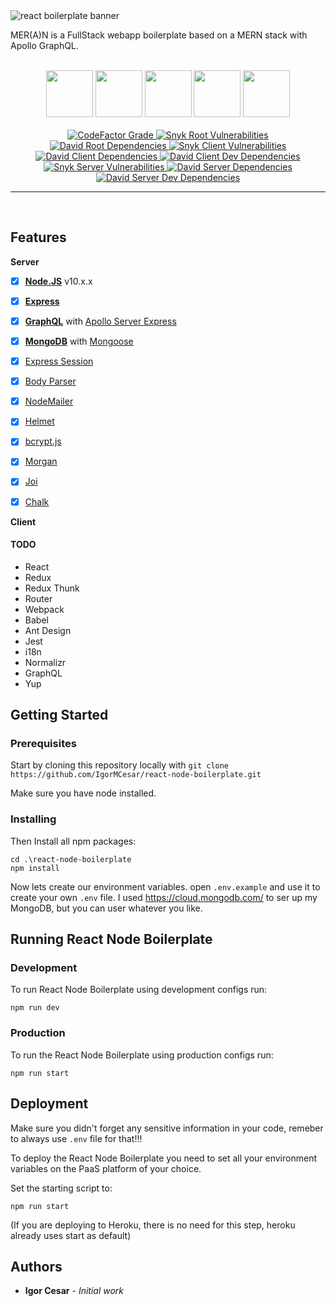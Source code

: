 <img src="https://user-images.githubusercontent.com/5064518/62132713-f3c25480-b2b3-11e9-9bb2-8447432ac980.png" alt="react boilerplate banner" align="center" />

<br />

MER(A)N is a FullStack webapp boilerplate based on a MERN stack with Apollo GraphQL.

<br>

<div align="center">
  <img src="https://cdn.iconscout.com/icon/free/png-256/mongodb-5-1175140.png" height="75">
  <img src="https://cdn.iconscout.com/icon/free/png-256/express-8-1175029.png" height="75">
  <img src="https://upload.wikimedia.org/wikipedia/commons/thumb/4/47/React.svg/512px-React.svg.png" height="75">
  <img src="https://media.licdn.com/dms/image/C4E0BAQE19TrEXW022w/company-logo_200_200/0?e=2159024400&v=beta&t=KSA1haVf2zqXDG5scvlmrXltTNA3MkkLLQpolQrTBTU" height="75">
  <img src="https://nodejs.org/static/images/logo-hexagon-card.png" height="75">
</div>

<br />

<div align="center">
  <a href="https://img.shields.io/codefactor/grade/github/IgorMCesar/react-express-mongo-boilerplate">
    <img alt="CodeFactor Grade" src="https://img.shields.io/codefactor/grade/github/IgorMCesar/react-express-mongo-boilerplate">
  </a>
  
  <a href="https://img.shields.io/snyk/vulnerabilities/github/IgorMCesar/react-express-mongo-boilerplatelabel=root%20vulnerabilities">
    <img alt="Snyk Root Vulnerabilities" src="https://img.shields.io/snyk/vulnerabilities/github/IgorMCesar/react-express-mongo-boilerplate?label=root%20vulnerabilities">
  </a>
  <a href="https://img.shields.io/david/dev/IgorMCesar/react-express-mongo-boilerplate?label=root%20dependencies">
    <img alt="David Root Dependencies" src="https://img.shields.io/david/dev/IgorMCesar/react-express-mongo-boilerplate?label=root%20dependencies">
  
  <a href="https://img.shields.io/snyk/vulnerabilities/github/IgorMCesar/react-express-mongo-boilerplate?&path=src/client/package.json&label=client%20vulnerabilities">
    <img alt="Snyk Client Vulnerabilities" src="https://img.shields.io/snyk/vulnerabilities/github/IgorMCesar/react-express-mongo-boilerplate?&path=src/client/package.json&label=client%20vulnerabilities">
  </a>
  <a href="https://img.shields.io/david/IgorMCesar/react-express-mongo-boilerplate?label=client%20dependencies&path=src/client">
    <img alt="David Client Dependencies" src="https://img.shields.io/david/IgorMCesar/react-express-mongo-boilerplate?label=client%20dependencies&path=src/client">
  </a>
  <a href="https://img.shields.io/david/dev/IgorMCesar/react-express-mongo-boilerplate?label=client%20dependencies&path=src/client">
    <img alt="David Client Dev Dependencies" src="https://img.shields.io/david/dev/IgorMCesar/react-express-mongo-boilerplate?label=client%20dev%20dependencies&path=src/client">
  </a>
  
  <a href="https://img.shields.io/snyk/vulnerabilities/github/IgorMCesar/react-express-mongo-boilerplate?&path=src/server/package.json&label=client%20vulnerabilities">
    <img alt="Snyk Server Vulnerabilities" src="https://img.shields.io/snyk/vulnerabilities/github/IgorMCesar/react-express-mongo-boilerplate?&path=src/server/package.json&label=server%20vulnerabilities">
  </a>
  <a href="https://img.shields.io/david/IgorMCesar/react-express-mongo-boilerplate?label=client%20dependencies&path=src/server">
    <img alt="David Server Dependencies" src="https://img.shields.io/david/IgorMCesar/react-express-mongo-boilerplate?label=server%20dependencies&path=src/server">
  </a>
  <a href="https://img.shields.io/david/dev/IgorMCesar/react-express-mongo-boilerplate?label=client%20dependencies&path=src/server">
    <img alt="David Server Dev Dependencies" src="https://img.shields.io/david/dev/IgorMCesar/react-express-mongo-boilerplate?label=server%20dev%20dependencies&path=src/server">
  </a>
</div>

<hr />
<br />

## Features
**Server**

* [x] **[Node.JS](https://nodejs.org)** v10.x.x
* [x] **[Express](https://github.com/expressjs/express)**
* [x] **[GraphQL](http://graphql.org/)** with [Apollo Server Express](https://github.com/apollographql/apollo-server/tree/master/packages/apollo-server-express)
* [x] **[MongoDB](https://www.mongodb.com/)** with [Mongoose](https://github.com/Automattic/mongoose)
* [x] [Express Session](https://github.com/expressjs/session)
* [x] [Body Parser](https://github.com/expressjs/body-parser)
* [x] [NodeMailer](https://github.com/nodemailer/nodemailer)
* [x] [Helmet](https://github.com/helmetjs/helmet)
* [x] [bcrypt.js](https://github.com/dcodeIO/bcrypt.js)
* [x] [Morgan](https://github.com/expressjs/morgan)
* [x] [Joi](https://github.com/hapijs/joi)
* [x] [Chalk](https://github.com/chalk/chalk)


**Client**

#### TODO
* React
* Redux
* Redux Thunk
* Router
* Webpack
* Babel
* Ant Design
* Jest
* i18n
* Normalizr
* GraphQL
* Yup

## Getting Started

### Prerequisites

Start by cloning this repository locally with `git clone https://github.com/IgorMCesar/react-node-boilerplate.git`

Make sure you have node installed.

### Installing

Then Install all npm packages:

```
cd .\react-node-boilerplate
npm install
```

Now lets create our environment variables. open `.env.example` and use it to create your own `.env` file.
I used https://cloud.mongodb.com/ to ser up my MongoDB, but you can user whatever you like.

## Running React Node Boilerplate
### Development

To run React Node Boilerplate using development configs run:
```
npm run dev
```

### Production

To run the React Node Boilerplate using production configs run:
```
npm run start
```

## Deployment

Make sure you didn't forget any sensitive information in your code, remeber to always use `.env` file for that!!!

To deploy the React Node Boilerplate you need to set all your environment variables on the PaaS platform of your choice.

Set the starting script to:
```
npm run start
```
(If you are deploying to Heroku, there is no need for this step, heroku already uses start as default)

## Authors

* **Igor Cesar** - *Initial work*

